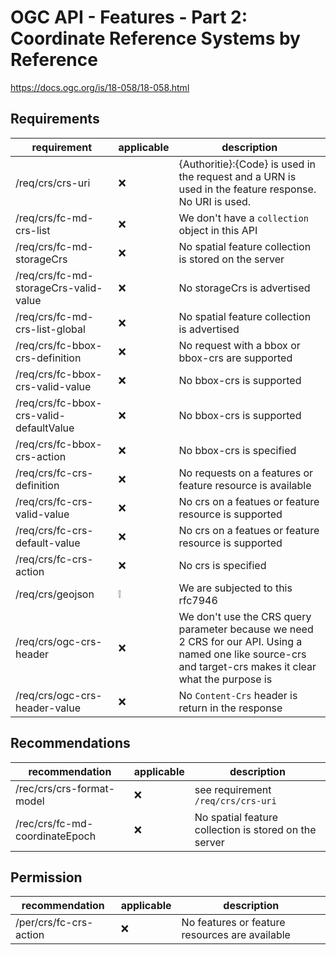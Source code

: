 # OGC API - Features - Part 2: Coordinate Reference Systems by Reference

<https://docs.ogc.org/is/18-058/18-058.html>

## Requirements

| requirement | applicable | description |
| --- | --- | --- |
| /req/crs/crs-uri | :x: | {Authoritie}:{Code} is used in the request and a URN is used in the feature response. No URI is used. |
| /req/crs/fc-md-crs-list | :x: | We don't have a `collection` object in this API |
| /req/crs/fc-md-storageCrs | :x: | No spatial feature collection is stored on the server |
| /req/crs/fc-md-storageCrs-valid-value | :x: | No storageCrs is advertised |
| /req/crs/fc-md-crs-list-global | :x: | No spatial feature collection is advertised |
| /req/crs/fc-bbox-crs-definition | :x: | No request with a bbox or bbox-crs are supported |
| /req/crs/fc-bbox-crs-valid-value | :x: | No bbox-crs is supported |
| /req/crs/fc-bbox-crs-valid-defaultValue | :x: | No bbox-crs is supported |
| /req/crs/fc-bbox-crs-action | :x: | No bbox-crs is specified |
| /req/crs/fc-crs-definition | :x: | No requests on a features or feature resource is available |
| /req/crs/fc-crs-valid-value | :x: | No crs on a featues or feature resource is supported |
| /req/crs/fc-crs-default-value | :x: | No crs on a featues or feature resource is supported |
| /req/crs/fc-crs-action | :x: | No crs is specified |
| /req/crs/geojson | :grey_exclamation: | We are subjected to this rfc7946 |
| /req/crs/ogc-crs-header | :x: | We don't use the CRS query parameter because we need 2 CRS for our API. Using a named one like source-crs and target-crs makes it clear what the purpose is |
| /req/crs/ogc-crs-header-value | :x: | No `Content-Crs` header is return in the response |

## Recommendations

| recommendation | applicable | description |
| --- | --- | --- |
| /rec/crs/crs-format-model | :x: | see requirement `/req/crs/crs-uri` |
| /rec/crs/fc-md-coordinateEpoch | :x: | No spatial feature collection is stored on the server |

## Permission

| recommendation | applicable | description |
| --- | --- | --- |
| /per/crs/fc-crs-action | :x: | No features or feature resources are available |
